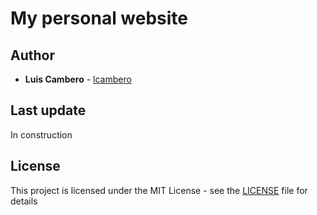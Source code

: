 # My personal website


## Author

* **Luis Cambero** - [lcambero](https://github.com/lcambero)

## Last update

In construction

## License

This project is licensed under the MIT License - see the [LICENSE](LICENSE) file for details
